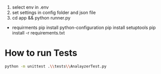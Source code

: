 1. select env in .env
2. set settings in config folder and json file
3. cd app && python runner.py

- requirments
pip install python-configuration
pip install setuptools
pip install -r requirements.txt

# How to run Tests
```bash
python -m unittest .\\tests\\AnalayzerTest.py
```